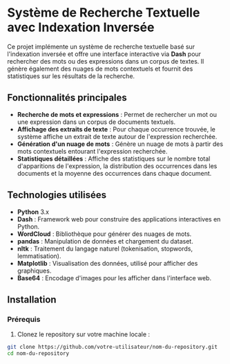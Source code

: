 # Système de Recherche Textuelle avec Indexation Inversée

Ce projet implémente un système de recherche textuelle basé sur l'indexation inversée et offre une interface interactive via **Dash** pour rechercher des mots ou des expressions dans un corpus de textes. Il génère également des nuages de mots contextuels et fournit des statistiques sur les résultats de la recherche.

## Fonctionnalités principales

- **Recherche de mots et expressions** : Permet de rechercher un mot ou une expression dans un corpus de documents textuels.
- **Affichage des extraits de texte** : Pour chaque occurrence trouvée, le système affiche un extrait de texte autour de l'expression recherchée.
- **Génération d'un nuage de mots** : Génère un nuage de mots à partir des mots contextuels entourant l'expression recherchée.
- **Statistiques détaillées** : Affiche des statistiques sur le nombre total d'apparitions de l'expression, la distribution des occurrences dans les documents et la moyenne des occurrences dans chaque document.

## Technologies utilisées

- **Python** 3.x
- **Dash** : Framework web pour construire des applications interactives en Python.
- **WordCloud** : Bibliothèque pour générer des nuages de mots.
- **pandas** : Manipulation de données et chargement du dataset.
- **nltk** : Traitement du langage naturel (tokenisation, stopwords, lemmatisation).
- **Matplotlib** : Visualisation des données, utilisé pour afficher des graphiques.
- **Base64** : Encodage d'images pour les afficher dans l'interface web.

## Installation

### Prérequis

1. Clonez le repository sur votre machine locale :

```bash
git clone https://github.com/votre-utilisateur/nom-du-repository.git
cd nom-du-repository
